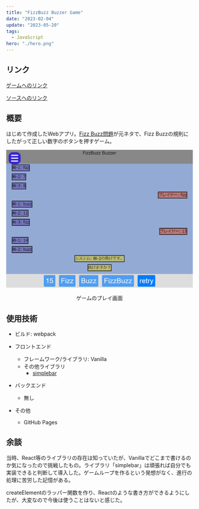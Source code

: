 ```yaml
---
title: "FizzBuzz Buzzer Game"
date: "2023-02-04"
update: "2023-05-20"
tags:
  - JavaScript
hero: "./hero.png"
---
```


## リンク

[ゲームへのリンク](https://tomsal25.github.io/fizzbuzz-buzzer/)

[ソースへのリンク](https://github.com/tomsal25/fizzbuzz-buzzer)

## 概要

はじめて作成したWebアプリ。[Fizz Buzz問題](https://ja.wikipedia.org/wiki/Fizz_Buzz)が元ネタで、Fizz Buzzの規則にしたがって正しい数字のボタンを押すゲーム。

![ゲームのプレイ画面](./main.png)
<div style="text-align:center">ゲームのプレイ画面</div>

## 使用技術

- ビルド: webpack

- フロントエンド
  - フレームワーク/ライブラリ: Vanilla
  - その他ライブラリ
    - [simplebar](https://github.com/Grsmto/simplebar)

- バックエンド
  - 無し

- その他
  - GitHub Pages

## 余談

当時、React等のライブラリの存在は知っていたが、Vanillaでどこまで書けるのか気になったので挑戦したもの。ライブラリ「simplebar」は頑張れば自分でも実装できると判断して導入した。ゲームループを作るという発想がなく、進行の処理に苦労した記憶がある。

createElementのラッパー関数を作り、Reactのような書き方ができるようにしたが、大変なので今後は使うことはないと感じた。
